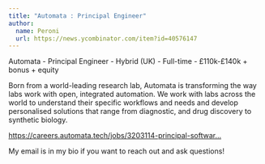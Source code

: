 ```yaml
---
title: "Automata : Principal Engineer"
author:
  name: Peroni
  url: https://news.ycombinator.com/item?id=40576147
---
```

Automata - Principal Engineer - Hybrid (UK) - Full-time - £110k-£140k + bonus + equity

Born from a world-leading research lab, Automata is transforming the way labs work with open, integrated automation. We work with labs across the world to understand their specific workflows and needs and develop personalised solutions that range from diagnostic, and drug discovery to synthetic biology.

<a href="https:&#x2F;&#x2F;careers.automata.tech&#x2F;jobs&#x2F;3203114-principal-software-engineer" rel="nofollow">https:&#x2F;&#x2F;careers.automata.tech&#x2F;jobs&#x2F;3203114-principal-softwar...</a>

My email is in my bio if you want to reach out and ask questions!
